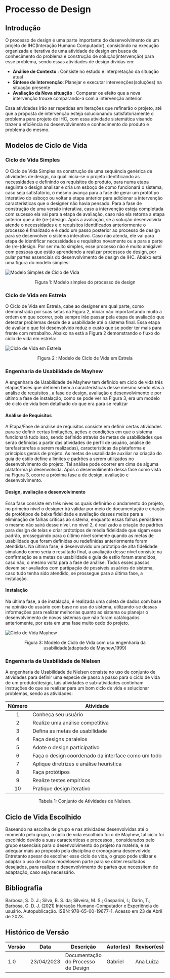 # Processo de Design

## Introdução

O processo de design é uma parte importante do desenvolvimento de um projeto de IHC(Interação Humano Computador), consistindo na execução organizada e iterativa de uma atividade de design em busca de conhecimento do problema e construção de solução(intervenção) para esse problema, sendo essas atividades de design dividas em:

- **Análise de Contexto** : Consiste no estudo e interpretação da situação atual
- **Síntese de Intervenção**: Planejar e executar intervenções(soluções) na situação presente
- **Avaliação da Nova situação** : Comparar os efeito que a nova intervenção trouxe comparando-a com a intervenção anterior.

Essa atividades irão ser repetidas em iterações que refinarão o projeto, até que a proposta de intervenção esteja solucionando satisfatoriamente o problema para projeto de IHC, com essa atividade sistemática visando trazer a eficiência no desenvolvimento e conhecimento do produto e problema do mesmo.

## Modelos de Ciclo de Vida

### Ciclo de Vida Simples

O Ciclo de Vida Simples na construção de uma sequência genérica de atividades de design, na qual inicia-se o projeto identificando as necessidades e definindo os requisitos do produto, para numa etapa seguinte o design analisar e cria um esboço de como funcionará o sistema, caso seja satisfatório, o mesmo avança para a fase de gerar um protótipo interativo do esboço ou voltar a etapa anterior para adicionar a intervenção caracteristicas que o designer não havia pensado. Para a fase de construção de uma versão interativa, caso a intervenção esteja completada com sucesso ela vai para a etapa de avaliação, caso não ela retorna a etapa anterior que a de (re-)design. Após a avaliação, se a solução desenvolvida atende o necessidades e  o requisitos identificados anteriormente o processo é finalizado e é dado um passo posterior ao processo de design para se desenvolver o sistema interativo. Caso não atenda, ele vai para  etapa de identificar necessidades e requisitos novamente ou a para a parte de (re-)design. Por ser muito simples, esse processo não é muito amigável com pessoas que estão aprendendo a realizar processos de design, por pular partes essenciais do desenvolvimento de design de IHC. Abaixo está uma figura do modelo simples:


![Modelo Simples de Ciclo de Vida](../images/cicloSimples.png)

<div style="text-align: center">
    <p> Figura 1: Modelo simples do processo de design</p>
</div>

### Ciclo de Vida em Estrela

O Ciclo de Vida em Estrela, cabe ao designer em qual parte, como demonstrada por suas setas na Figura 2, iniciar não importantando muito a ordem em que ocorrer, pois sempre irão passar pela etapa de avaliação que detectar problemas desde de a usabilidade até o sistema final. Essa etapa de avaliar o que foi desenvolvido reduz o custo que se poder ter mais para frente com retrabalho. Abaixo na está a Figura 2 demonstrando o fluxo do ciclo de vida em estrela:

![Ciclo de Vida em Estrela](../images/cicloEstrela.png)

<div style="text-align: center">
    <p> Figura 2 : Modelo de Ciclo de Vida em Estrela</p>
</div>

### Engenharia de Usabilidade de Mayhew

A engenharia de Usabilidade de Mayhew tem definido em ciclo de vida três etapas/fases que definem bem a características desse mesmo sendo elas a análise de requisitos , a fase de design, avaliação e desenvolvimento e por último a fase de instalação, como se pode ver na Figura 3, era um modelo de ciclo de vida bem detalhado do que era para se realizar

#### **Análise de Requisitos**

A Etapa/Fase de análise de requisitos consiste em definir certas atividades para se definir certas limitações, ações e condições em que o sistema funcionará tudo isso, sendo definido através de metas de usabilidades que serão definidas a partir das atividades de perfil de usuário, análise de tarefas(tarefas a serem realizadas), características da plataforma e principios gerais de projeto. As metas de usabilidade auxiliar na criação do guia de estilo define a limites e padrões a serem utilizados no desenvolvimento do projeto. Tal análise pode ocorrer em cima de alguma plataforma já desenvolvida. Após o desenvolimento dessa fase como vista na Figura 3, ocorre a próxima fase a de design, avaliação e desenvolvimento.

#### **Design, avaliação e desenvolvimento**

Essa fase consiste em três níves os quais definirão o andamento do projeto, no primeiro nível o designer irá validar por meio de documentação e criação de protótipos de baixa fidelidade e avaliação desses meios para a eliminação de falhas criticas ao sistema, enquanto essas falhas persistirem o mesmo não sairá desse nível, no nivel 2, é realizado a criação de padrões para design de telas e criar prótotipos de média fidelidade que sigam esse padrão, prosseguindo para o último nível somente quando as metas de usabilidade que foram definidas ou redefinidas anteriormente foram atendidas. Na última fase, é desenvolvido um prótotipo de alta fidelidade simulando como seria o resultado final, a avaliação desse nível consiste na confirmação se a metas de usabilidade e guia de estilo foram atendidos, caso não, o mesmo volta para a fase de análise. Todos esses passos devem ser avaliados com partipação de possíveis usuários do sistema, caso tudo tenha sido atendido, se prossegue para a última fase, a instalação.

#### **Instalação**

Na última fase, a de instalação, é realizada uma coleta de dados com base na opinião do usuário com base no uso do sistema, utilizando-se dessas informações para realizar melhorias quanto ao sistema ou planejar o desenvolvimento de novos sistemas que não foram catálogados anteriomente, por esta em uma fase muito cedo do projeto.


![Ciclo de Vida Mayhew](../images/cicloMayhew.png)

<div style="text-align: center">
<p>Figura 3: Modelo de Ciclo de Vida com uso engenharia da usabilidade(adaptado de Mayhew,1999)</p>
</div>

### Engenharia de Usabilidade de Nielsen

A engenharia de Usabilidade de Nielsen consiste no uso de conjunto de atividades para definir uma especie de passo a passo para o ciclo de vida de um produto/design, tais atividades e sub-atividades continham instruções do que se realizar para um bom ciclo de vida e solucionar problemas, sendo as atividades:

| Número | Atividade                                           |
| :-----: | --------------------------------------------------- |
|    1    | Conheça seu usuário                               |
|    2    | Realize uma análise competitiva                    |
|    3    | Defina as metas de usabilidade                      |
|    4    | Faça designs paralelos                             |
|    5    | Adote o design participativo                        |
|    6    | Faça o design coordenado da interface como um todo |
|    7    | Aplique diretrizes e análise heurística           |
|    8    | Faça protótipos                                   |
|    9    | Realize testes empíricos                           |
|   10   | Pratique design iterativo                           |

<div style="text-align: center">
    <p> Tabela 1: Conjunto de Atividades de Nielsen.</p>
</div>

## Ciclo de Vida Escolhido

Baseando na escolha de grupo e nas atividades desenvolvidas até o momento pelo grupo, o ciclo de vida escolhido foi o de Mayhew, tal ciclo foi escolhido devido a suas caracteríticas  e processos , considerados pelo grupo essenciais para o desenvolvimento do projeto na matéria, e se adequar mais ao proposto pela disciplina e cronograma desenvolvido. Entretanto apesar de escolher esse ciclo de vida, o grupo pode utilizar e adaptar  o uso de outros modelosem parte para se obter resultados desejados, para realizar o desenvolvimento de partes que necessitem de adaptação, caso seja necessário.

## Bibliografia

Barbosa, S. D. J.; Silva, B. S. da; Silveira, M. S.; Gasparini, I.; Darin, T.; Barbosa, G. D. J. (2021)
Interação Humano-Computador e Experiência do usuário. Autopublicação. ISBN: 978-65-00-19677-1. Acesso em 23 de Abril de 2023.

## Histórico de Versão

| Versão | Data       | Descrição                          | Autor(es) | Revisor(es) |
| ------- | ---------- | ------------------------------------ | --------- | ----------- |
| 1.0     | 23/04/2023 | Documentação do Processo de Design | Gabriel   | Ana Luiza   |
